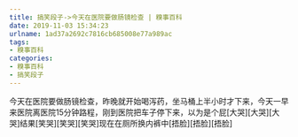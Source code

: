 ```yaml
---
title: 搞笑段子->今天在医院要做肠镜检查 | 糗事百科
date: 2019-11-03 15:34:23
urlname: 1ad37a2692c7816cb685008e77a989ac
tags: 
- 糗事百科
categories:
- 糗事百科
- 搞笑段子
---
```

今天在医院要做肠镜检查，昨晚就开始喝泻药，坐马桶上半小时才下来，今天一早来医院离医院15分钟路程，刚到医院把车子停下来，以为是个屁[大哭][大哭][大哭]结果[笑哭][笑哭][笑哭]现在在厕所换内裤中[捂脸][捂脸][捂脸]


